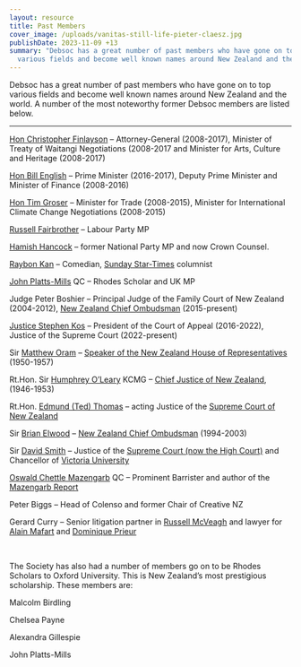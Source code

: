```yaml
---
layout: resource
title: Past Members
cover_image: /uploads/vanitas-still-life-pieter-claesz.jpg
publishDate: 2023-11-09 +13
summary: "Debsoc has a great number of past members who have gone on to top
  various fields and become well known names around New Zealand and the world. "
---
```

Debsoc has a great number of past members who have gone on to top various fields and become well known names around New Zealand and the world. A number of the most noteworthy former Debsoc members are listed below.

___

[Hon Christopher Finlayson](http://en.wikipedia.org/wiki/Chris_Finlayson) – Attorney-General (2008-2017), Minister of Treaty of Waitangi Negotiations (2008-2017 and Minister for Arts, Culture and Heritage (2008-2017)

[Hon Bill English](http://en.wikipedia.org/wiki/Bill_English) – Prime Minister (2016-2017), Deputy Prime Minister and Minister of Finance (2008-2016)

[Hon Tim Groser](http://en.wikipedia.org/wiki/Tim_Groser) – Minister for Trade (2008-2015), Minister for International Climate Change Negotiations (2008-2015)

[Russell Fairbrother](http://en.wikipedia.org/wiki/Russell_Fairbrother) – Labour Party MP

[Hamish Hancock](http://en.wikipedia.org/wiki/Hamish_Hancock) – former National Party MP and now Crown Counsel.

[Raybon Kan](http://en.wikipedia.org/wiki/Raybon_Kan) – Comedian, [Sunday Star-Times](http://en.wikipedia.org/wiki/Sunday_Star-Times) columnist

[John Platts-Mills](http://en.wikipedia.org/wiki/John_Platts-Mills) QC – Rhodes Scholar and UK MP

Judge Peter Boshier – Principal Judge of the Family Court of New Zealand (2004-2012),  [New Zealand Chief Ombudsman](http://en.wikipedia.org/wiki/New_Zealand_Chief_Ombudsman) (2015-present)

[Justice Stephen Kos](https://en.wikipedia.org/wiki/Stephen_K%C3%B3s) – President of the Court of Appeal (2016-2022), Justice of the Supreme Court (2022-present)

Sir [Matthew Oram](http://en.wikipedia.org/wiki/Matthew_Oram) – [Speaker of the New Zealand House of Representatives](http://en.wikipedia.org/wiki/Speaker_of_the_New_Zealand_House_of_Representatives) (1950-1957)

Rt.Hon. Sir [Humphrey O’Leary](http://en.wikipedia.org/wiki/Humphrey_O%27Leary) KCMG – [Chief Justice of New Zealand](http://en.wikipedia.org/wiki/Chief_Justice_of_New_Zealand), (1946-1953)

Rt.Hon. [Edmund (Ted) Thomas](http://en.wikipedia.org/wiki/Edmund_Thomas_%28jurist%29) – acting Justice of the [Supreme Court of New Zealand](http://en.wikipedia.org/wiki/Supreme_Court_of_New_Zealand)

Sir [Brian Elwood](http://en.wikipedia.org/w/index.php?title=Brian_Elwood&action=edit&redlink=1) – [New Zealand Chief Ombudsman](http://en.wikipedia.org/wiki/New_Zealand_Chief_Ombudsman) (1994-2003)

Sir [David Smith](https://en.wikipedia.org/wiki/David_Smith_(judge)) – Justice of the [Supreme Court (now the High Court)](http://en.wikipedia.org/wiki/High_Court_of_New_Zealand) and Chancellor of [Victoria University](http://en.wikipedia.org/wiki/Victoria_University_of_Wellington)

[Oswald Chettle Mazengarb](http://en.wikipedia.org/wiki/Oswald_Chettle_Mazengarb) QC – Prominent Barrister and author of the [Mazengarb Report](http://en.wikipedia.org/wiki/Mazengarb_Report)

Peter Biggs – Head of Colenso and former Chair of Creative NZ

Gerard Curry – Senior litigation partner in [Russell McVeagh](http://en.wikipedia.org/wiki/Russell_McVeagh) and lawyer for [Alain Mafart](http://en.wikipedia.org/wiki/Alain_Mafart) and [Dominique Prieur](http://en.wikipedia.org/wiki/Dominique_Prieur)

 

The Society has also had a number of members go on to be Rhodes  Scholars to Oxford University. This is New Zealand’s most prestigious  scholarship. These members are:

Malcolm Birdling

Chelsea Payne

Alexandra Gillespie

John Platts-Mills
